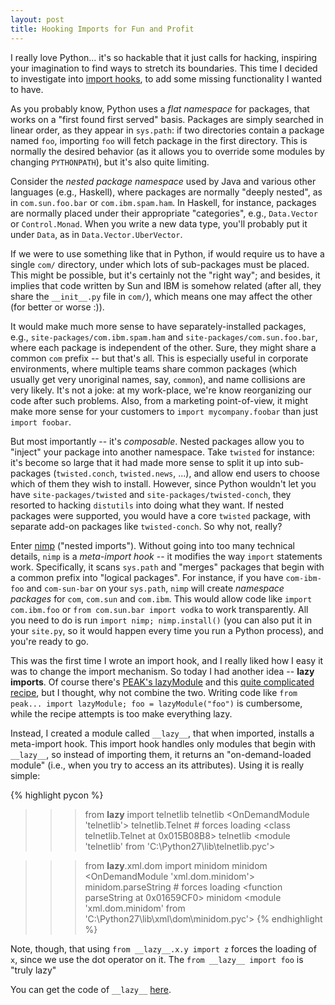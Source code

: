 ```yaml
---
layout: post
title: Hooking Imports for Fun and Profit
---
```


I really love Python... it's so hackable that it just calls for hacking, inspiring your 
imagination to find ways to stretch its boundaries. This time I decided to investigate into 
[import hooks](http://www.python.org/dev/peps/pep-0302/), to add some missing functionality I 
wanted to have.

As you probably know, Python uses a *flat namespace* for packages, that works on a 
"first found first served" basis. Packages are simply searched in linear order, as they appear 
in `sys.path`: if two directories contain a package named `foo`, importing `foo` will fetch 
package in the first directory. This is normally the desired behavior (as it allows you to 
override some modules by changing `PYTHONPATH`), but it's also quite limiting. 

Consider the *nested package namespace* used by Java and various other languages (e.g., Haskell), 
where packages are normally "deeply nested", as in `com.sun.foo.bar` or `com.ibm.spam.ham`. 
In Haskell, for instance, packages are normally placed under their appropriate "categories", 
e.g., `Data.Vector` or `Control.Monad`. When you write a new data type, you'll probably put 
it under `Data`, as in `Data.Vector.UberVector`.

If we were to use something like that in Python, if would require us to have a single `com/` 
directory, under which lots of sub-packages must be placed. This might be possible, but it's 
certainly not the "right way"; and besides, it implies that code written by Sun and IBM is 
somehow related (after all, they share the `__init__.py` file in `com/`), which means one may 
affect the other (for better or worse :)).

It would make much more sense to have separately-installed packages, e.g., 
`site-packages/com.ibm.spam.ham` and `site-packages/com.sun.foo.bar`, where each package is 
independent of the other. Sure, they might share a common `com` prefix -- but that's all. 
This is especially useful in corporate environments, where multiple teams share common packages
(which usually get very unoriginal names, say, `common`), and name collisions are very likely. 
It's not a joke: at my work-place, we're know reorganizing our code after such problems. Also, 
from a marketing point-of-view, it might make more sense for your customers to 
`import mycompany.foobar` than just `import foobar`.

But most importantly -- it's *composable*. Nested packages allow you to "inject" your package
into another namespace. Take `twisted` for instance: it's become so large that it had made more 
sense to split it up into sub-packages (`twisted.conch`, `twisted.news`, ...), and allow 
end users to choose which of them they wish to install. However, since Python wouldn't let you have
`site-packages/twisted` and `site-packages/twisted-conch`, they resorted to hacking `distutils` 
into doing what they want. If nested packages were supported, you would have a core `twisted`
package, with separate add-on packages like `twisted-conch`. So why not, really?

Enter [nimp](http://pypi.python.org/pypi/nimp/) ("nested imports"). Without going into too many 
technical details, `nimp` is a *meta-import hook* -- it modifies the way `import` statements work. 
Specifically, it scans `sys.path` and "merges" packages that begin with a common prefix into 
"logical packages". For instance, if you have `com-ibm-foo` and `com-sun-bar` on your `sys.path`,
`nimp` will create *namespace packages* for `com`, `com.sun` and `com.ibm`. 
This would allow code like `import com.ibm.foo` or `from com.sun.bar import vodka` to work 
transparently. All you need to do is run `import nimp; nimp.install()` (you can also put it 
in your `site.py`, so it would happen every time you run a Python process), and you're ready to go.

This was the first time I wrote an import hook, and I really liked how I easy it was to change 
the import mechanism. So today I had another idea -- **lazy imports**. Of course there's 
[PEAK's lazyModule](http://peak.telecommunity.com/DevCenter/Importing#lazy-imports) and this 
[quite complicated recipe](http://code.activestate.com/recipes/473888-lazy-module-imports/),
but I thought, why not combine the two. Writing code like `from peak... import lazyModule; foo = lazyModule("foo")` 
is cumbersome, while the recipe attempts is too make everything lazy. 

Instead, I created a module called `__lazy__`, that when imported, installs a meta-import hook. 
This import hook handles only modules that begin with `__lazy__`, so instead of importing them, 
it returns an "on-demand-loaded module" (i.e., when you try to access an its attributes). 
Using it is really simple: 

{% highlight pycon %}
>>> from __lazy__ import telnetlib
>>> telnetlib
<OnDemandModule 'telnetlib'>
>>> telnetlib.Telnet  # forces loading
<class telnetlib.Telnet at 0x015B08B8>
>>> telnetlib
<module 'telnetlib' from 'C:\Python27\lib\telnetlib.pyc'>

>>> from __lazy__.xml.dom import minidom
>>> minidom
<OnDemandModule 'xml.dom.minidom'>
>>> minidom.parseString   # forces loading
>>> <function parseString at 0x01659CF0>
>>> minidom
<module 'xml.dom.minidom' from 'C:\Python27\lib\xml\dom\minidom.pyc'>
{% endhighlight %}

Note, though, that using `from __lazy__.x.y import z` forces the loading of `x`, since we use the 
dot operator on it. The `from __lazy__ import foo` is "truly lazy"

You can get the code of `__lazy__` [here](https://gist.github.com/1030448).


